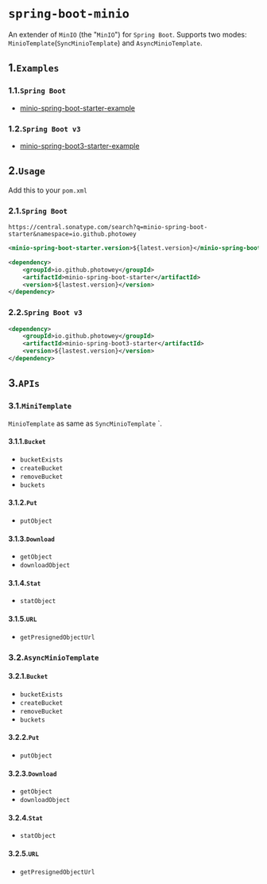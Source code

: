 # `spring-boot-minio`

An extender of `MinIO` (the "`MinIO`") for `Spring Boot`. Supports two modes: `MinioTemplate`(`SyncMinioTemplate`) and `AsyncMinioTemplate`.



## 1.`Examples`

### 1.1.`Spring Boot`

- [minio-spring-boot-starter-example](https://github.com/photowey/spring-boot-minio-examples)

### 1.2.`Spring Boot v3`

- [minio-spring-boot3-starter-example](https://github.com/photowey/spring-boot-minio-examples)



## 2.`Usage`

Add this to your `pom.xml`

### 2.1.`Spring Boot`

```http
https://central.sonatype.com/search?q=minio-spring-boot-starter&namespace=io.github.photowey
```

```xml
<minio-spring-boot-starter.version>${latest.version}</minio-spring-boot-starter.version>
```

```xml
<dependency>
    <groupId>io.github.photowey</groupId>
    <artifactId>minio-spring-boot-starter</artifactId>
    <version>${lastest.version}</version>
</dependency>
```



### 2.2.`Spring Boot v3`

```xml
<dependency>
    <groupId>io.github.photowey</groupId>
    <artifactId>minio-spring-boot3-starter</artifactId>
    <version>${lastest.version}</version>
</dependency>
```



## 3.`APIs`

### 3.1.`MiniTemplate`

`MinioTemplate` as same as `SyncMinioTemplate` `.

#### 3.1.1.`Bucket`

- `bucketExists`
- `createBucket`
- `removeBucket`
- `buckets`

#### 3.1.2.`Put`

- `putObject`

#### 3.1.3.`Download`

- `getObject`
- `downloadObject`

#### 3.1.4.`Stat`

- `statObject`

#### 3.1.5.`URL`

- `getPresignedObjectUrl`



### 3.2.`AsyncMinioTemplate`

#### 3.2.1.`Bucket`

- `bucketExists`
- `createBucket`
- `removeBucket`
- `buckets`

#### 3.2.2.`Put`

- `putObject`

#### 3.2.3.`Download`

- `getObject`
- `downloadObject`

#### 3.2.4.`Stat`

- `statObject`

#### 3.2.5.`URL`

- `getPresignedObjectUrl`